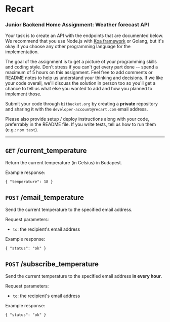 # Recart 

### Junior Backend Home Assignment: Weather forecast API

Your task is to create an API with the endpoints that are documented below. We recommend that you use Node.js with [Koa framework](https://github.com/koajs/koa/) or Golang, but it's okay if you choose any other programming language for the implementation.

The goal of the assignment is to get a picture of your programming skills and coding style. Don't stress if you can't get every part done -- spend a maximum of 5 hours on this assignment. Feel free to add comments or README notes to help us understand your thinking and decisions. If we like your code overall, we'll discuss the solution in person too so you'll get a chance to tell us what else you wanted to add and how you planned to implement those.


Submit your code through `bitbucket.org` by creating a **private** repository and sharing it with the `developer-account@recart.com` email address.

Please also provide setup / deploy instructions along with your code, preferrably in the README file. If you write tests, tell us how to run them (e.g.: `npm test`).

---

## `GET` /current_temperature

Return the current temperature (in Celsius) in Budapest.

Example response:

```
{ "temperature": 18 }
```

## `POST` /email_temperature

Send the current temperature to the specified email address.

Request parameters:

* `to`: the recipient's email address

Example response:

```
{ "status": "ok" }
```


## `POST` /subscribe_temperature

Send the current temperature to the specified email address __in every hour__.

Request parameters:

* `to`: the recipient's email address

Example response:

```
{ "status": "ok" }
```
